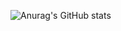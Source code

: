 ![Anurag's GitHub stats](https://github-readme-stats.vercel.app/api?username=ChangWook&show_icons=true&theme=ambient_gradient)


